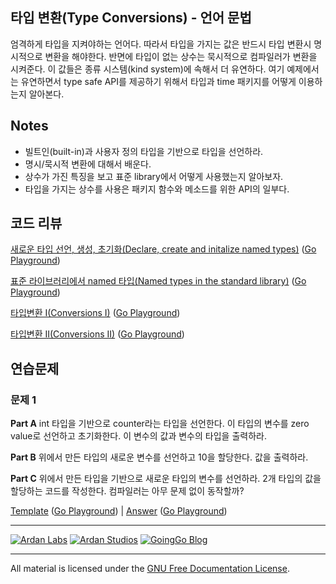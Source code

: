 ## 타입 변환(Type Conversions) - 언어 문법

엄격하게 타입을 지켜야하는 언어다. 따라서 타입을 가지는 값은 반드시 타입 변환시 명시적으로 변환을 해야한다. 반면에 타입이 없는 상수는 묵시적으로 컴파일러가 변환을 시켜준다. 이 값들은 종류 시스템(kind system)에 속해서 더 유연하다. 여기 예제에서는 유연하면서 type safe API를 제공하기 위해서 타입과 time 패키지를 어떻게 이용하는지 알아본다.

## Notes

* 빌트인(built-in)과 사용자 정의 타입을 기반으로 타입을 선언하라.
* 명시/묵시적 변환에 대해서 배운다.
* 상수가 가진 특징을 보고 표준 library에서 어떻게 사용했는지 알아보자.
* 타입을 가지는 상수를 사용은 패키지 함수와 메소드를 위한 API의 일부다.

## 코드 리뷰

[새로운 타입 선언, 생성, 초기화(Declare, create and initalize named types)](example1/example1.go) ([Go Playground](http://play.golang.org/p/mhKlxSyuxr))

[표준 라이브러리에서 named 타입(Named types in the standard library)](example2/example2.go) ([Go Playground](http://play.golang.org/p/XJ4Ia1lMWl))

[타입변환 I(Conversions I)](example3/example3.go) ([Go Playground](http://play.golang.org/p/Rgoqvg8dNv))

[타입변환 II(Conversions II)](example4/example4.go) ([Go Playground](http://play.golang.org/p/B75FURdQ7t))

## 연습문제

### 문제 1

**Part A** int 타입을 기반으로 counter라는 타입을 선언한다. 이 타입의 변수를 zero value로 선언하고 초기화한다. 이 변수의 값과 변수의 타입을 출력하라.

**Part B** 위에서 만든 타입의 새로운 변수를 선언하고 10을 할당한다. 값을 출력하라.

**Part C** 위에서 만든 타입을 기반으로 새로운 타입의 변수를 선언하라. 2개 타입의 값을 할당하는 코드를 작성한다. 컴파일러는 아무 문제 없이 동작할까?

[Template](exercises/template1/template1.go) ([Go Playground](http://play.golang.org/p/Eg9m_rYm4V)) | 
[Answer](exercises/exercise1/exercise1.go) ([Go Playground](http://play.golang.org/p/x-a-6J0s-_))

___
[![Ardan Labs](../../00-slides/images/ggt_logo.png)](http://www.ardanlabs.com)
[![Ardan Studios](../../00-slides/images/ardan_logo.png)](http://www.ardanstudios.com)
[![GoingGo Blog](../../00-slides/images/ggb_logo.png)](http://www.goinggo.net)
___
All material is licensed under the [GNU Free Documentation License](https://github.com/ArdanStudios/gotraining/blob/master/LICENSE).
